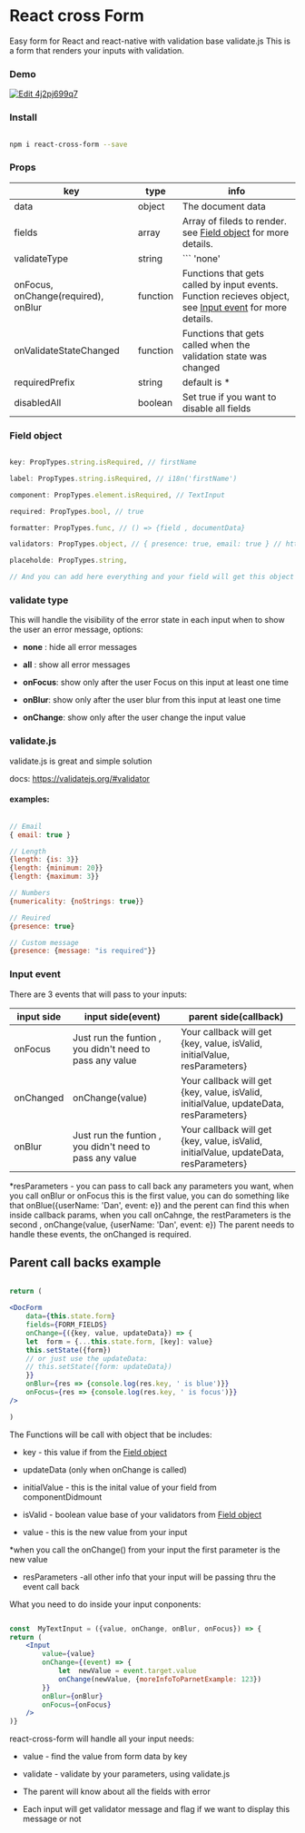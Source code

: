
# React cross Form

Easy form for React and react-native with validation base validate.js
This is a form that renders your inputs with validation.

### Demo
[![Edit 4j2pj699q7](https://codesandbox.io/static/img/play-codesandbox.svg)](https://codesandbox.io/s/4j2pj699q7)

 
### Install
```bash

npm i react-cross-form --save

```


### Props

| key | type | info |
|--|--|--|
| data | object|The document data |
| fields| array| Array of fileds to render. see [Field object](#field-object) for more details.
| validateType| string| ``` 'none' | 'all' | 'onFocus' | 'onBlur' | 'onChange' ``` see [Validate Type](#validate-type) for more details.
|onFocus, onChange(required), onBlur|function| Functions that gets called by input events. Function recieves object, see [Input event](#input-event) for more details.|
|onValidateStateChanged|function| Functions that gets called when the validation state was changed |
|requiredPrefix|string|default is *|
|disabledAll|boolean|Set true if you want to disable all fields|
### Field object

```jsx

key: PropTypes.string.isRequired, // firstName

label: PropTypes.string.isRequired, // i18n('firstName')

component: PropTypes.element.isRequired, // TextInput

required: PropTypes.bool, // true

formatter: PropTypes.func, // () => {field , documentData}

validators: PropTypes.object, // { presence: true, email: true } // https://validatejs.org/#validators,

placeholde: PropTypes.string,

// And you can add here everything and your field will get this object

```

  

### validate type

  

This will handle the visibility of the error state in each input when to show the user an error message, options:

-  **none** : hide all error messages

-  **all** : show all error messages

-  **onFocus**: show only after the user Focus on this input at least one time

-  **onBlur**: show only after the user blur from this input at least one time

-  **onChange**: show only after the user change the input value

  
  

### validate.js

validate.js is great and simple solution

docs: https://validatejs.org/#validator

#### examples:

```jsx

// Email
{ email: true }

// Length
{length: {is: 3}}
{length: {minimum: 20}}
{length: {maximum: 3}}

// Numbers
{numericality: {noStrings: true}}

// Reuired
{presence: true}

// Custom message
{presence: {message: "is required"}}

```

  

### Input event

There are 3 events that will pass to your inputs:

| input side | input side(event) | parent side(callback)|
|--|--|--|
|onFocus|Just run the funtion , you didn't need to pass any value|Your callback will get {key, value, isValid, initialValue, resParameters}
|onChanged|onChange(value)|Your callback will get {key, value, isValid, initialValue, updateData, resParameters}
|onBlur|Just run the funtion , you didn't need to pass any value|Your callback will get {key, value, isValid, initialValue, updateData, resParameters}

*resParameters - you can pass to call back any parameters you want, when you call onBlur or onFocus this is the first value, you can do something like that onBlue({userName: 'Dan', event: e}) and the perent can find this when inside callback params, when you call onCahnge, the restParameters is the second , onChange(value, {userName: 'Dan', event: e}) 
The parent needs to handle these events, the onChanged is required.

## Parent call backs example

```jsx

return (

<DocForm
	data={this.state.form}
	fields={FORM_FIELDS}
	onChange={({key, value, updateData}) => {
	let  form = {...this.state.form, [key]: value}
	this.setState({form})
	// or just use the updateData:
	// this.setState({form: updateData})
	}}
	onBlur={res => {console.log(res.key, ' is blue')}}
	onFocus={res => {console.log(res.key, ' is focus')}}
/>

)

```

The Functions will be call with object that be includes:

- key - this value if from the [Field object](#field-object)

- updateData (only when onChange is called)

- initialValue - this is the inital value of your field from componentDidmount

- isValid - boolean value base of your validators from [Field object](#field-object)

- value - this is the new value from your input

*when you call the onChange() from your input the first parameter is the new value

- resParameters -all other info that your input will be passing thru the event call back

  

What you need to do inside your input conponents:

```jsx

const  MyTextInput = ({value, onChange, onBlur, onFocus}) => {
return (
	<Input
		value={value}
		onChange={(event) => {
			let  newValue = event.target.value
			onChange(newValue, {moreInfoToParnetExample: 123})
		}}
		onBlur={onBlur}
		onFocus={onFocus}
	/>
)}
```

react-cross-form will handle all your input needs:

- value - find the value from form data by key

- validate - validate by your parameters, using validate.js

- The parent will know about all the fields with error

- Each input will get validator message and flag if we want to display this message or not